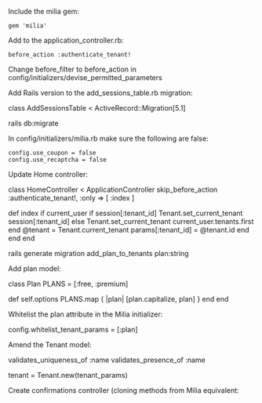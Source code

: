 Include the milia gem:

```
gem 'milia'
```


Add to the application_controller.rb:

```
before_action :authenticate_tenant! 
```

Change before_filter to before_action in config/initializers/devise_permitted_parameters

Add Rails version to the add_sessions_table.rb migration:

class AddSessionsTable < ActiveRecord::Migration[5.1]

rails db:migrate


In config/initializers/milia.rb make sure the following are false:

```
config.use_coupon = false
config.use_recaptcha = false
```

Update Home controller:

class HomeController < ApplicationController
  skip_before_action :authenticate_tenant!, :only => [ :index ]

  def index
    if current_user
      if session[:tenant_id]
        Tenant.set_current_tenant session[:tenant_id]
      else
        Tenant.set_current_tenant current_user.tenants.first
      end
    @tenant = Tenant.current_tenant 
    params[:tenant_id] = @tenant.id
    end
  end
end



rails generate migration add_plan_to_tenants plan:string

Add plan model:

class Plan
  PLANS = [:free, :premium]

  def self.options
    PLANS.map { |plan| [plan.capitalize, plan] }
  end
end

Whitelist the plan attribute in the Milia initializer:

config.whitelist_tenant_params = [:plan]

Amend the Tenant model:

validates_uniqueness_of :name
validates_presence_of :name

tenant = Tenant.new(tenant_params)


Create confirmations controller (cloning methods from Milia equivalent:


